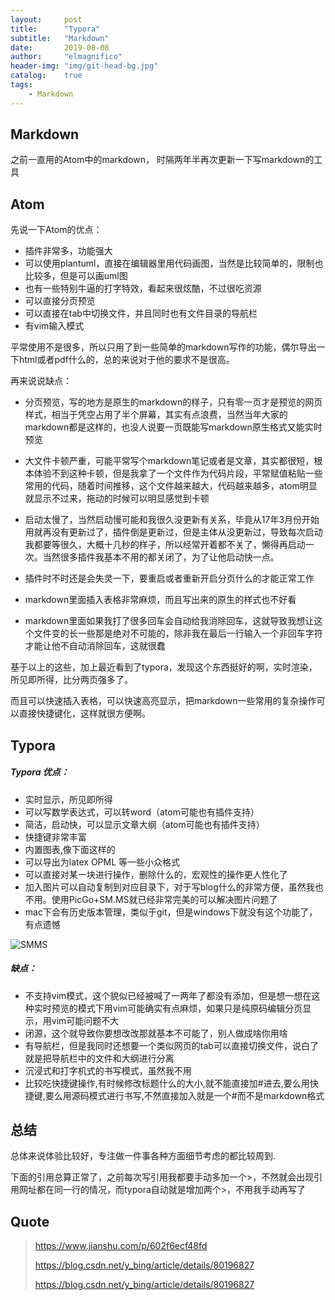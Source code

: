 ```yaml
---
layout:     post
title:      "Typora"
subtitle:   "Markdown"
date:       2019-08-08
author:     "elmagnifico"
header-img: "img/git-head-bg.jpg"
catalog:    true
tags:
    - Markdown
---
```

## Markdown

之前一直用的Atom中的markdown， 时隔两年半再次更新一下写markdown的工具

## Atom

先说一下Atom的优点：

- 插件非常多，功能强大
- 可以使用plantuml，直接在编辑器里用代码画图，当然是比较简单的，限制也比较多，但是可以画uml图
- 也有一些特别牛逼的打字特效，看起来很炫酷，不过很吃资源
- 可以直接分页预览
- 可以直接在tab中切换文件，并且同时也有文件目录的导航栏
- 有vim输入模式

平常使用不是很多，所以只用了到一些简单的markdown写作的功能，偶尔导出一下html或者pdf什么的，总的来说对于他的要求不是很高。

再来说说缺点：

- 分页预览，写的地方是原生的markdown的样子，只有零一页才是预览的网页样式，相当于凭空占用了半个屏幕，其实有点浪费，当然当年大家的markdown都是这样的，也没人说要一页既能写markdown原生格式又能实时预览

- 大文件卡顿严重，可能平常写个markdown笔记或者是文章，其实都很短，根本体验不到这种卡顿，但是我拿了一个文件作为代码片段，平常赋值粘贴一些常用的代码，随着时间推移，这个文件越来越大，代码越来越多，atom明显就显示不过来，拖动的时候可以明显感觉到卡顿

- 启动太慢了，当然启动慢可能和我很久没更新有关系，毕竟从17年3月份开始用就再没有更新过了，插件倒是更新过，但是主体从没更新过，导致每次启动我都要等很久，大概十几秒的样子，所以经常开着都不关了，懒得再启动一次。当然很多插件我基本不用的都关闭了，为了让他启动快一点。

- 插件时不时还是会失灵一下，要重启或者重新开启分页什么的才能正常工作

-  markdown里面插入表格非常麻烦，而且写出来的原生的样式也不好看

- markdown里面如果我打了很多回车会自动给我消除回车，这就导致我想让这个文件变的长一些那是绝对不可能的，除非我在最后一行输入一个非回车字符才能让他不自动消除回车，这就很蠢

基于以上的这些，加上最近看到了typora，发现这个东西挺好的啊，实时渲染，所见即所得，比分两页强多了。

而且可以快速插入表格，可以快速高亮显示，把markdown一些常用的复杂操作可以直接快捷键化，这样就很方便啊。

## Typora

##### Typora 优点：

- 实时显示，所见即所得
- 可以写数学表达式，可以转word（atom可能也有插件支持）
- 简洁，启动快，可以显示文章大纲（atom可能也有插件支持）
- 快捷键非常丰富
- 内置图表,像下面这样的
- 可以导出为latex OPML 等一些小众格式
- 可以直接对某一块进行操作，删除什么的，宏观性的操作更人性化了
- 加入图片可以自动复制到对应目录下，对于写blog什么的非常方便，虽然我也不用。使用PicGo+SM.MS就已经非常完美的可以解决图片问题了
- mac下会有历史版本管理，类似于git，但是windows下就没有这个功能了，有点遗憾

![SMMS](https://i.loli.net/2019/08/08/qTjtL8mC9dHSyVR.png)

##### 缺点：

- 不支持vim模式，这个貌似已经被喊了一两年了都没有添加，但是想一想在这种实时预览的模式下用vim可能确实有点麻烦，如果只是纯原码编辑分页显示，用vim可能问题不大
- 闭源，这个就导致你要想改改那就基本不可能了，别人做成啥你用啥
- 有导航栏，但是我同时还想要一个类似网页的tab可以直接切换文件，说白了就是把导航栏中的文件和大纲进行分离
- 沉浸式和打字机式的书写模式，虽然我不用
- 比较吃快捷键操作,有时候修改标题什么的大小,就不能直接加#进去,要么用快捷键,要么用源码模式进行书写,不然直接加入就是一个#而不是markdown格式

## 总结

总体来说体验比较好，专注做一件事各种方面细节考虑的都比较周到.

下面的引用总算正常了，之前每次写引用我都要手动多加一个>，不然就会出现引用网址都在同一行的情况，而typora自动就是增加两个>，不用我手动再写了



## Quote

> https://www.jianshu.com/p/602f6ecf48fd
>
> https://blog.csdn.net/y_bing/article/details/80196827
>
> https://blog.csdn.net/y_bing/article/details/80196827

